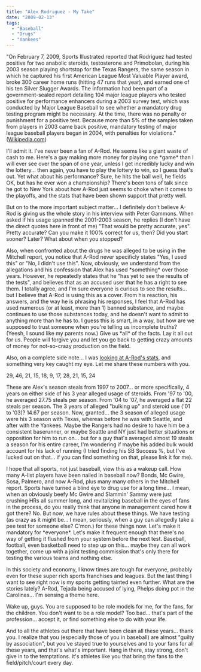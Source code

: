 ```yaml
---
title: "Alex Rodriguez - My Take"
date: "2009-02-13"
tags:
  - "Baseball"
  - "Drugs"
  - "Yankees"
---
```


"On February 7, 2009, Sports Illustrated reported that Rodriguez had tested positive for two anabolic steroids, testosterone and Primobolan, during his 2003 season playing shortstop for the Texas Rangers, the same season in which he captured his first American League Most Valuable Player award, broke 300 career home runs (hitting 47 runs that year), and earned one of his ten Silver Slugger Awards. The information had been part of a government-sealed report detailing 104 major league players who tested positive for performance enhancers during a 2003 survey test, which was conducted by Major League Baseball to see whether a mandatory drug testing program might be necessary. At the time, there was no penalty or punishment for a positive test. Because more than 5% of the samples taken from players in 2003 came back positive, mandatory testing of major league baseball players began in 2004, with penalties for violations." ([Wikipedia.com](http://en.wikipedia.org/wiki/Alex_Rodriguez#Steroid_use))

I'll admit it. I've never been a fan of A-Rod. He seems like a giant waste of cash to me. Here's a guy making more money for playing one \*game\* than I will ever see over the span of one year, unless I get incredibly lucky and win the lottery... then again, you have to play the lottery to win, so I guess that's out. Yet what about his performance? Sure, he hits the ball well, he fields OK, but has he ever won a championship? There's been tons of talk since he got to New York about how A-Rod just seems to choke when it comes to the playoffs, and the stats that have been shown support that pretty well.

But on to the more important subject matter... I definitely don't believe A-Rod is giving us the whole story in his interview with Peter Gammons. When asked if his usage spanned the 2001-2003 season, he replies (I don't have the direct quotes here in front of me) "That would be pretty accurate, yes". Pretty accurate? Can you make it 100% correct for us, then? Did you start sooner? Later? What about when you stopped?

Also, when confronted about the drugs he was alleged to be using in the Mitchell report, you notice that A-Rod never specificly states "Yes, I used this" or "No, I didn't use this". Now, obviously, we understand from the allegations and his confession that Alex has used \*something\* over those years. However, he repeatedly states that he "has yet to see the results of the tests", and believes that as an accused user that he has a right to see them. I totally agree, and I'm sure everyone is curious to see the results... but I believe that A-Rod is using this as a cover. From his reaction, his answers, and the way he is phrasing his responses, I feel that A-Rod has used numerous (or at least, more than 1) banned substance, and maybe continues to use those substances today, and he doesn't want to admit to anything more than he has to. I guess this is smart, in a way, but how are we supposed to trust someone when you're telling us incomplete truths? (Yeesh, I sound like my parents now.) Give us \*all\* of the facts. Lay it all out for us. People will forgive you and let you go back to getting crazy amounts of money for not-so-crazy production on the field.

Also, on a complete side note... I was [looking at A-Rod's stats](http://en.wikipedia.org/wiki/Alex_Rodriguez#Career_statistics), and something very key caught my eye. Let me share these numbers with you.

29, 46, 21, 15, 18, 9, 17, 28, 21, 15, 24

These are Alex's season steals from 1997 to 2007... or more specifically, 4 years on either side of his 3 year alleged usage of steroids. From '97 to '00, he averaged 27.75 steals per season. From '04 to '07, he averaged a flat 22 steals per season. The 3 years of alleged "bulking up" and steroid use ('01 to '03)? 14.67 per season. Now, granted... the 3 season of alleged usage were his 3 season with Texas, whereas before he was with Seattle, and after with the Yankees. Maybe the Rangers had no desire to have him be a consistent baserunner, or maybe Seattle and NY just had better situations or opposition for him to run on... but for a guy that's averaged almost 19 steals a season for his entire career, I'm wondering if maybe his added bulk would account for his lack of running (I tried finding his SB Success %, but I've lucked out on that... if you can find something on that, please link it for me).

I hope that all sports, not just baseball, view this as a wakeup call. How many A-list players have been nailed in baseball now? Bonds, Mc Gwire, Sosa, Palmero, and now A-Rod, plus many many others in the Mitchell report. Sports have turned a blind eye to drug use for a long time... I mean, when an obviously beefy Mc Gwire and Slammin' Sammy were just crushing HRs all summer long, and revitalizing baseball in the eyes of fans in the process, do you really think that anyone in management cared how it got there? No. But now, we have rules about these things. We have testing (as crazy as it might be... I mean, seriously, when a guy can allegedly take a pee test for someone else? C'mon.) for these things now. Let's make it mandatory for \*everyone\*. Let's make it frequent enough that there's no way of getting it flushed from your system before the next test. Baseball, football, even basketball need to step up on this... maybe they can all work together, come up with a joint testing commission that's only there for testing the various teams and nothing else.

In this society and economy, I know times are tough for everyone, probably even for these super rich sports franchises and leagues. But the last thing I want to see right now is my sports getting tainted even further. What are the stories lately? A-Rod, Tejada being accused of lying, Phelps doing pot in the Carolinas... I'm sensing a theme here.

Wake up, guys. You are supposed to be role models for me, for the fans, for the children. You don't want to be a role model? Too bad... that's part of the profession... accept it, or find something else to do with your life.

And to all the athletes out there that have been clean all these years... thank you. I realize that you (especially those of you in baseball) are almost "guilty by association", but you've stayed true to yourselves and to your fans for all these years, and that's what's important. Hang in there, stay strong, don't give in to the temptations. It's athletes like you that bring the fans to the field/pitch/court every day.
